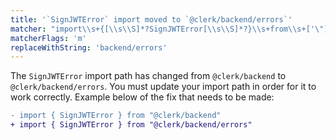 ```yaml
---
title: '`SignJWTError` import moved to `@clerk/backend/errors`'
matcher: "import\\s+{[\\s\\S]*?SignJWTError[\\s\\S]*?}\\s+from\\s+['\"]@clerk\\/(backend)['\"]"
matcherFlags: 'm'
replaceWithString: 'backend/errors'
---
```


The `SignJWTError` import path has changed from `@clerk/backend` to `@clerk/backend/errors`. You must update your import path in order for it to work correctly. Example below of the fix that needs to be made:

```diff
- import { SignJWTError } from "@clerk/backend"
+ import { SignJWTError } from "@clerk/backend/errors"
```
